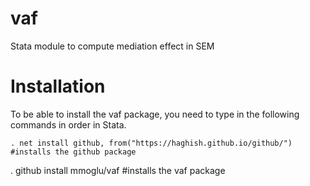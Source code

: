 # vaf
Stata module to compute mediation effect in SEM

# Installation
To be able to install the vaf package, you need to type in the following commands in order in Stata.
```
. net install github, from("https://haghish.github.io/github/") #installs the github package
```
. github install mmoglu/vaf #installs the vaf package
